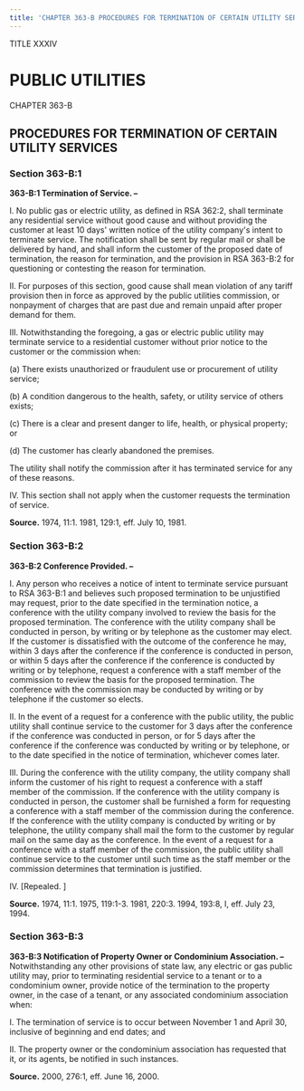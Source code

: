 ```yaml
---
title: 'CHAPTER 363-B PROCEDURES FOR TERMINATION OF CERTAIN UTILITY SERVICES'
---
```


TITLE XXXIV
                                             
PUBLIC UTILITIES
================

CHAPTER 363-B
                                             
PROCEDURES FOR TERMINATION OF CERTAIN UTILITY SERVICES
------------------------------------------------------

### Section 363-B:1

 **363-B:1 Termination of Service. –**
                                             
 I. No public gas or electric utility, as defined in RSA 362:2, shall
terminate any residential service without good cause and without
providing the customer at least 10 days' written notice of the utility
company's intent to terminate service. The notification shall be sent by
regular mail or shall be delivered by hand, and shall inform the
customer of the proposed date of termination, the reason for
termination, and the provision in RSA 363-B:2 for questioning or
contesting the reason for termination.
                                             
 II. For purposes of this section, good cause shall mean violation of
any tariff provision then in force as approved by the public utilities
commission, or nonpayment of charges that are past due and remain unpaid
after proper demand for them.
                                             
 III. Notwithstanding the foregoing, a gas or electric public utility
may terminate service to a residential customer without prior notice to
the customer or the commission when:
                                             
 (a) There exists unauthorized or fraudulent use or procurement of
utility service;
                                             
 (b) A condition dangerous to the health, safety, or utility
service of others exists;
                                             
 (c) There is a clear and present danger to life, health, or
physical property; or
                                             
 (d) The customer has clearly abandoned the premises.
                                             
The utility shall notify the commission after it has terminated service
for any of these reasons.
                                             
 IV. This section shall not apply when the customer requests the
termination of service.

**Source.** 1974, 11:1. 1981, 129:1, eff. July 10, 1981.

### Section 363-B:2

 **363-B:2 Conference Provided. –**
                                             
 I. Any person who receives a notice of intent to terminate service
pursuant to RSA 363-B:1 and believes such proposed termination to be
unjustified may request, prior to the date specified in the termination
notice, a conference with the utility company involved to review the
basis for the proposed termination. The conference with the utility
company shall be conducted in person, by writing or by telephone as the
customer may elect. If the customer is dissatisfied with the outcome of
the conference he may, within 3 days after the conference if the
conference is conducted in person, or within 5 days after the conference
if the conference is conducted by writing or by telephone, request a
conference with a staff member of the commission to review the basis for
the proposed termination. The conference with the commission may be
conducted by writing or by telephone if the customer so elects.
                                             
 II. In the event of a request for a conference with the public
utility, the public utility shall continue service to the customer for 3
days after the conference if the conference was conducted in person, or
for 5 days after the conference if the conference was conducted by
writing or by telephone, or to the date specified in the notice of
termination, whichever comes later.
                                             
 III. During the conference with the utility company, the utility
company shall inform the customer of his right to request a conference
with a staff member of the commission. If the conference with the
utility company is conducted in person, the customer shall be furnished
a form for requesting a conference with a staff member of the commission
during the conference. If the conference with the utility company is
conducted by writing or by telephone, the utility company shall mail the
form to the customer by regular mail on the same day as the conference.
In the event of a request for a conference with a staff member of the
commission, the public utility shall continue service to the customer
until such time as the staff member or the commission determines that
termination is justified.
                                             
 IV. 
                                             [Repealed.
                                             ]

**Source.** 1974, 11:1. 1975, 119:1-3. 1981, 220:3. 1994, 193:8, I, eff.
July 23, 1994.

### Section 363-B:3

 **363-B:3 Notification of Property Owner or Condominium Association.
–** Notwithstanding any other provisions of state law, any electric or
gas public utility may, prior to terminating residential service to a
tenant or to a condominium owner, provide notice of the termination to
the property owner, in the case of a tenant, or any associated
condominium association when:
                                             
 I. The termination of service is to occur between November 1 and
April 30, inclusive of beginning and end dates; and
                                             
 II. The property owner or the condominium association has requested
that it, or its agents, be notified in such instances.

**Source.** 2000, 276:1, eff. June 16, 2000.
